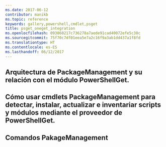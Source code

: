 ```yaml
---
ms.date: 2017-06-12
contributor: manikb
ms.topic: reference
keywords: gallery,powershell,cmdlet,psget
title: psget_oneget_integration
ms.openlocfilehash: 093860217c736278a7aede91cad40072efe5c38c
ms.sourcegitcommit: 75f70c7df01eea5e7a2c16f9a3ab1dd437a1f8fd
ms.translationtype: HT
ms.contentlocale: es-ES
ms.lasthandoff: 06/12/2017
---
```

## <a name="architecture-of-packagemanagement-and-its-relationship-with-powershellget-module"></a>Arquitectura de PackageManagement y su relación con el módulo PowerShellGet.

## <a name="how-to-use-packagemanagement-cmdlets-for-discovering-installing-updating-and-inventory-of-scripts-and-modules-using-powershellget-provider"></a>Cómo usar cmdlets PackageManagement para detectar, instalar, actualizar e inventariar scripts y módulos mediante el proveedor de PowerShellGet.

## <a name="pakagemanagement-commands"></a>Comandos PakageManagement

